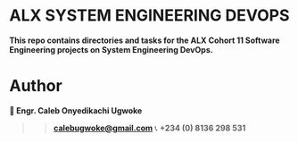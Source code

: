# ALX SYSTEM ENGINEERING DEVOPS
**This repo contains directories and tasks for the ALX Cohort 11 Software Engineering projects on System Engineering DevOps.**

# Author 
**👤 Engr. Caleb Onyedikachi Ugwoke**
>> **calebugwoke@gmail.com**
📞 **+234 (0) 8136 298 531**



